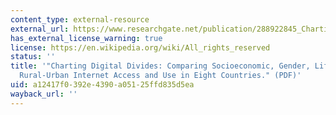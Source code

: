```yaml
---
content_type: external-resource
external_url: https://www.researchgate.net/publication/288922845_Charting_digital_divides_Comparing_socioeconomic_gender_life_stage_and_rural-urban_internet_access_and_use_in_five_countries
has_external_license_warning: true
license: https://en.wikipedia.org/wiki/All_rights_reserved
status: ''
title: '"Charting Digital Divides: Comparing Socioeconomic, Gender, Life Stage, and
  Rural-Urban Internet Access and Use in Eight Countries." (PDF)'
uid: a12417f0-392e-4390-a051-25ffd835d5ea
wayback_url: ''
---
```

